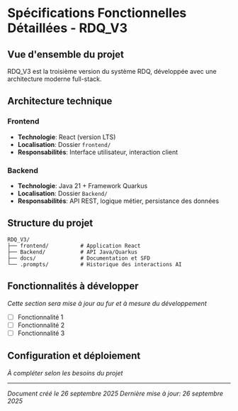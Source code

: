 # Spécifications Fonctionnelles Détaillées - RDQ_V3

## Vue d'ensemble du projet

RDQ_V3 est la troisième version du système RDQ, développée avec une architecture moderne full-stack.

## Architecture technique

### Frontend
- **Technologie**: React (version LTS)
- **Localisation**: Dossier `frontend/`
- **Responsabilités**: Interface utilisateur, interaction client

### Backend  
- **Technologie**: Java 21 + Framework Quarkus
- **Localisation**: Dossier `Backend/`
- **Responsabilités**: API REST, logique métier, persistance des données

## Structure du projet

```
RDQ_V3/
├── frontend/          # Application React
├── Backend/           # API Java/Quarkus
├── docs/              # Documentation et SFD
└── .prompts/          # Historique des interactions AI
```

## Fonctionnalités à développer

*Cette section sera mise à jour au fur et à mesure du développement*

- [ ] Fonctionnalité 1
- [ ] Fonctionnalité 2
- [ ] Fonctionnalité 3

## Configuration et déploiement

*À compléter selon les besoins du projet*

---
*Document créé le 26 septembre 2025*
*Dernière mise à jour: 26 septembre 2025*